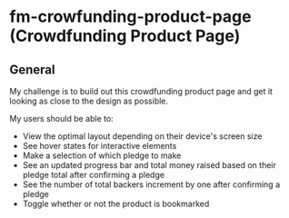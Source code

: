 # fm-crowfunding-product-page (Crowdfunding Product Page)

## General

My challenge is to build out this crowdfunding product page and get it looking as close to the design as possible.

My users should be able to:

- View the optimal layout depending on their device's screen size
- See hover states for interactive elements
- Make a selection of which pledge to make
- See an updated progress bar and total money raised based on their pledge total after confirming a pledge
- See the number of total backers increment by one after confirming a pledge
- Toggle whether or not the product is bookmarked